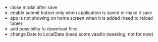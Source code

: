 - close modal after save
- enable submit button only when application is saved or make it save
- app is not showing on home screen when it is added (need to reload table)
- add possibility to download files
- change Date to LocalDate (need some vaadin tweaking, not for now)

